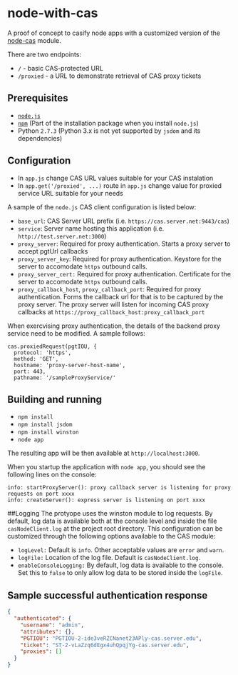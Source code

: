 # node-with-cas

A proof of concept to casify node apps with a customized version of the [node-cas](https://github.com/joshchan/node-cas) module.

There are two endpoints:

* `/` - basic CAS-protected URL
* `/proxied` - a URL to demonstrate retrieval of CAS proxy tickets

## Prerequisites
* [`node.js`](http://nodejs.org/)
* [`npm`](http://nodejs.org/) (Part of the installation package when you install `node.js`)
* Python `2.7.3` (Python 3.x is not yet supported by `jsdom` and its dependencies)

## Configuration
* In `app.js` change CAS URL values suitable for your CAS instalation
* In `app.get('/proxied', ...)` route in `app.js` change value for proxied service URL suitable for your needs

A sample of the `node.js` CAS client configuration is listed below:

* `base_url`: CAS Server URL prefix (i.e. `https://cas.server.net:9443/cas`)
* `service`: Server name hosting this application (i.e. `http://test.server.net:3000`)
* `proxy_server`: Required for proxy authentication. Starts a proxy server to accept pgtUrl callbacks
* `proxy_server_key`: Required for proxy authentication. Keystore for the server to accomodate `https` outbound calls.
* `proxy_server_cert:` Required for proxy authentication. Certificate for the server to accomodate `https` outbound calls.
* `proxy_callback_host`, `proxy_callback_port`: Required for proxy authentication. Forms the callback url for that is to
be captured by the proxy server. The proxy server will listen for incoming CAS proxy callbacks at 
`https://proxy_callback_host:proxy_callback_port`

When exercvising proxy authentication, the details of the backend proxy service need to be modified. A sample follows:

```
cas.proxiedRequest(pgtIOU, {
  protocol: 'https',
  method: 'GET',
  hostname: 'proxy-server-host-name',
  port: 443,
  pathname: '/sampleProxyService/'
```

## Building and running
* `npm install`
* `npm install jsdom`
* `npm install winston`
* `node app`

The resulting app will be then available at `http://localhost:3000`.

When you startup the application with `node app`, you should see the following lines on the console:
```
info: startProxyServer(): proxy callback server is listening for proxy requests on port xxxx
info: createServer(): express server is listening on port xxxx
```

##Logging
The protyope uses the winston module to log requests. By default, log data is available both at the console level and 
inside the file `casNodeClient.log` at the project root directory. This configuration can be customized through the following
options available to the CAS module:

* `logLevel:` Default is `info`. Other acceptable values are `error` and  `warn`. 
* `logFile:` Location of the log file. Default is `casNodeClient.log`.
* `enableConsoleLogging:` By default, log data is available to the console. Set this to `false` to only allow log data
to be stored inside the `logFile`.

## Sample successful authentication response
```json
{
  "authenticated": {
    "username": "admin",
    "attributes": {},
    "PGTIOU": "PGTIOU-2-ide3veRZCNanet23APly-cas.server.edu",
    "ticket": "ST-2-vLaZzq6dEgx4uhQpqjYg-cas.server.edu",
    "proxies": []
  }
}
```
